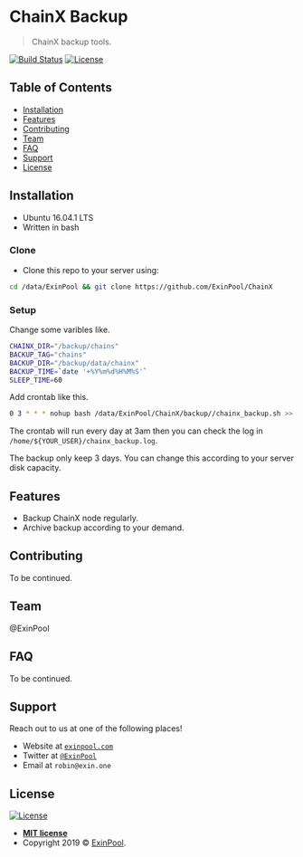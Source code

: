 # ChainX Backup

> ChainX backup tools.

[![Build Status](http://img.shields.io/travis/badges/badgerbadgerbadger.svg?style=flat-square)](https://travis-ci.org/badges/badgerbadgerbadger) [![License](http://img.shields.io/:license-mit-blue.svg?style=flat-square)](http://badges.mit-license.org)

## Table of Contents 

- [Installation](#installation)
- [Features](#features)
- [Contributing](#contributing)
- [Team](#team)
- [FAQ](#faq)
- [Support](#support)
- [License](#license)

## Installation

- Ubuntu 16.04.1 LTS
- Written in bash

### Clone

- Clone this repo to your server using:

``` bash
cd /data/ExinPool && git clone https://github.com/ExinPool/ChainX
```

### Setup

Change some varibles like.

``` bash
CHAINX_DIR="/backup/chains"
BACKUP_TAG="chains"
BACKUP_DIR="/backup/data/chainx"
BACKUP_TIME=`date '+%Y%m%d%H%M%S'`
SLEEP_TIME=60
```

Add crontab like this.

``` bash
0 3 * * * nohup bash /data/ExinPool/ChainX/backup//chainx_backup.sh >> /home/${YOUR_USER}/chainx_backup.log &
```

The crontab will run every day at 3am then you can check the log in `/home/${YOUR_USER}/chainx_backup.log`.

The backup only keep 3 days. You can change this according to your server disk capacity.

## Features

- Backup ChainX node regularly.
- Archive backup according to your demand.

## Contributing

To be continued.

## Team

@ExinPool

## FAQ

To be continued.

## Support

Reach out to us at one of the following places!

- Website at <a href="https://exinpool.com" target="_blank">`exinpool.com`</a>
- Twitter at <a href="http://twitter.com/ExinPool" target="_blank">`@ExinPool`</a>
- Email at `robin@exin.one`

## License

[![License](http://img.shields.io/:license-mit-blue.svg?style=flat-square)](http://badges.mit-license.org)

- **[MIT license](https://opensource.org/licenses/mit-license.php)**
- Copyright 2019 © <a href="https://exinpool.com" target="_blank">ExinPool</a>.
